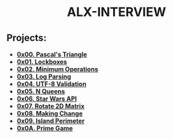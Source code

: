 <h1 align="center"><b>ALX-INTERVIEW</b></h1>

## Projects:

- **[0x00. Pascal's Triangle](https://github.com/codenvibes/alx-interview/tree/master/0x00-pascal_triangle)**
- **[0x01. Lockboxes](https://github.com/codenvibes/alx-interview/tree/master/0x01-lockboxes)**
- **[0x02. Minimum Operations](https://github.com/codenvibes/alx-interview/tree/master/0x02-minimum_operations)**
- **[0x03. Log Parsing](https://github.com/codenvibes/alx-interview/tree/master/0x03-log_parsing)**
- **[0x04. UTF-8 Validation](https://github.com/codenvibes/alx-interview/tree/master/0x04-utf8_validation)**
- **[0x05. N Queens](https://github.com/codenvibes/alx-interview/tree/master/0x05-nqueens)**
- **[0x06. Star Wars API](https://github.com/codenvibes/alx-interview/tree/master/0x06-starwars_api)**
- **[0x07. Rotate 2D Matrix](https://github.com/codenvibes/alx-interview/tree/master/0x07-rotate_2d_matrix)**
- **[0x08. Making Change](https://github.com/codenvibes/alx-interview/tree/master/0x08-making_change)**
- **[0x09. Island Perimeter](https://github.com/codenvibes/alx-interview/tree/master/0x09-island_perimeter)**
- **[0x0A. Prime Game](https://github.com/codenvibes/alx-interview/tree/master/0x0A-primegame)**

